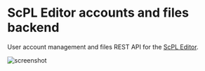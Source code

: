 # ScPL Editor accounts and files backend
User account management and files REST API for the [ScPL Editor](https://github.com/pfgithub/scpl-editor).

![screenshot](https://i.imgur.com/8FQXLTm)
